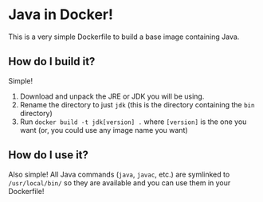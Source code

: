 # Java in Docker!

This is a very simple Dockerfile to build a base image containing Java.

## How do I build it?

Simple!

1. Download and unpack the JRE or JDK you will be using.
2. Rename the directory to just `jdk` (this is the directory containing the `bin` directory)
3. Run `docker build -t jdk[version] .` where `[version]` is the one you want (or, you could use any image name you want)

## How do I use it?

Also simple! All Java commands (`java`, `javac`, etc.) are symlinked to `/usr/local/bin/` so they are available and you can use them in your Dockerfile!

